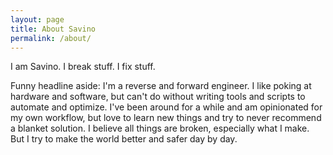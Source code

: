 ```yaml
---
layout: page
title: About Savino
permalink: /about/
---
```


I am Savino. I break stuff. I fix stuff.

Funny headline aside: I'm a reverse and forward engineer. I like poking at
hardware and software, but can't do without writing tools and scripts to
automate and optimize. I've been around for a while and am opinionated for my
own workflow, but love to learn new things and try to never recommend a blanket
solution. I believe all things are broken, especially what I make. But I try to
make the world better and safer day by day.
